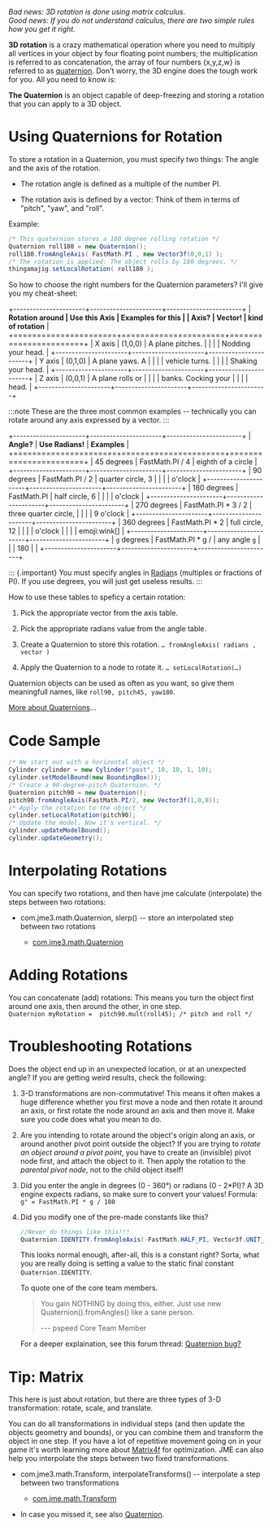 *Bad news: 3D rotation is done using matrix calculus.\
Good news: If you do not understand calculus, there are two simple rules
how you get it right.*

**3D rotation** is a crazy mathematical operation where you need to
multiply all vertices in your object by four floating point numbers; the
multiplication is referred to as concatenation, the array of four
numbers {x,y,z,w} is referred to as
[quaternion](../jme3/quaternion). Don't worry, the 3D engine does
the tough work for you. All you need to know is:

**The Quaternion** is an object capable of deep-freezing and storing a
rotation that you can apply to a 3D object.

Using Quaternions for Rotation
==============================

To store a rotation in a Quaternion, you must specify two things: The
angle and the axis of the rotation.

-   The rotation angle is defined as a multiple of the number PI.

-   The rotation axis is defined by a vector: Think of them in terms of
    "pitch", "yaw", and "roll".

Example:

```java
/* This quaternion stores a 180 degree rolling rotation */
Quaternion roll180 = new Quaternion();
roll180.fromAngleAxis( FastMath.PI , new Vector3f(0,0,1) );
/* The rotation is applied: The object rolls by 180 degrees. */
thingamajig.setLocalRotation( roll180 );
```

So how to choose the right numbers for the Quaternion parameters? I'll
give you my cheat-sheet:

+----------------------+----------------------+-----------------------+
| **Rotation around    | **Use this Axis      | **Examples for this   |
| Axis?**              | Vector!**            | kind of rotation**    |
+======================+======================+=======================+
| X axis               | (1,0,0)              | A plane pitches.      |
|                      |                      | Nodding your head.    |
+----------------------+----------------------+-----------------------+
| Y axis               | (0,1,0)              | A plane yaws. A       |
|                      |                      | vehicle turns.        |
|                      |                      | Shaking your head.    |
+----------------------+----------------------+-----------------------+
| Z axis               | (0,0,1)              | A plane rolls or      |
|                      |                      | banks. Cocking your   |
|                      |                      | head.                 |
+----------------------+----------------------+-----------------------+

:::note
These are the three most common examples -- technically you can rotate
around any axis expressed by a vector.
:::

+----------------------+----------------------+-----------------------+
| **Angle?**           | **Use Radians!**     | **Examples**          |
+======================+======================+=======================+
| 45 degrees           | FastMath.PI / 4      | eighth of a circle    |
+----------------------+----------------------+-----------------------+
| 90 degrees           | FastMath.PI / 2      | quarter circle, 3     |
|                      |                      | o'clock               |
+----------------------+----------------------+-----------------------+
| 180 degrees          | FastMath.PI          | half circle, 6        |
|                      |                      | o'clock               |
+----------------------+----------------------+-----------------------+
| 270 degrees          | FastMath.PI \* 3 / 2 | three quarter circle, |
|                      |                      | 9 o'clock             |
+----------------------+----------------------+-----------------------+
| 360 degrees          | FastMath.PI \* 2     | full circle, 12       |
|                      |                      | o'clock               |
|                      |                      | emoji:wink\[\]        |
+----------------------+----------------------+-----------------------+
| `g` degrees          | FastMath.PI \* g /   | any angle `g`         |
|                      | 180                  |                       |
+----------------------+----------------------+-----------------------+

::: {.important}
You must specify angles in
[Radian](http://en.wikipedia.org/wiki/Radian)s (multiples or fractions
of PI). If you use degrees, you will just get useless results.
:::

How to use these tables to speficy a certain rotation:

1.  Pick the appropriate vector from the axis table.

2.  Pick the appropriate radians value from the angle table.

3.  Create a Quaternion to store this rotation.
    `… fromAngleAxis( radians , vector )`

4.  Apply the Quaternion to a node to rotate it. `… setLocalRotation(…)`

Quaternion objects can be used as often as you want, so give them
meaningfull names, like `roll90, pitch45, yaw180`.

[More about
Quaternions](http://moddb.wikia.com/wiki/OpenGL:Tutorials:Using_Quaternions_to_represent_rotation)...

Code Sample
===========

```java
/* We start out with a horizontal object */
Cylinder cylinder = new Cylinder("post", 10, 10, 1, 10);
cylinder.setModelBound(new BoundingBox());
/* Create a 90-degree-pitch Quaternion. */
Quaternion pitch90 = new Quaternion();
pitch90.fromAngleAxis(FastMath.PI/2, new Vector3f(1,0,0));
/* Apply the rotation to the object */
cylinder.setLocalRotation(pitch90);
/* Update the model. Now it's vertical. */
cylinder.updateModelBound();
cylinder.updateGeometry();
```

Interpolating Rotations
=======================

You can specify two rotations, and then have jme calculate (interpolate)
the steps between two rotations:

-   com.jme3.math.Quaternion, slerp() -- store an interpolated step
    between two rotations

    -   [com.jme3.math.Quaternion]({link-javadoc}/com/jme3/math/Quaternion.html)

Adding Rotations
================

You can concatenate (add) rotations: This means you turn the object
first around one axis, then around the other, in one step.\
`Quaternion myRotation =  pitch90.mult(roll45); /* pitch and roll */`

Troubleshooting Rotations
=========================

Does the object end up in an unexpected location, or at an unexpected
angle? If you are getting weird results, check the following:

1.  3-D transformations are non-commutative! This means it often makes a
    huge difference whether you first move a node and then rotate it
    around an axis, or first rotate the node around an axis and then
    move it. Make sure you code does what you mean to do.

2.  Are you intending to rotate around the object's origin along an
    axis, or around another pivot point outside the object? If you are
    trying to *rotate an object around a pivot point*, you have to
    create an (invisible) pivot node first, and attach the object to it.
    Then apply the rotation to the *parental pivot node*, not to the
    child object itself!

3.  Did you enter the angle in degrees (0 - 360°) or radians (0 -
    2\*PI)? A 3D engine expects radians, so make sure to convert your
    values! Formula: `g° = FastMath.PI * g / 180`

4.  Did you modify one of the pre-made constants like this?

    ```java
    //Never do things like this!!!
    Quaternion.IDENTITY.fromAngleAxis(-FastMath.HALF_PI, Vector3f.UNIT_X);
    ```

    This looks normal enough, after-all, this is a constant right?
    Sorta, what you are really doing is setting a value to the static
    final constant `Quaternion.IDENTITY`.

    To quote one of the core team members.

    > You gain NOTHING by doing this, either. Just use new
    > Quaternion().fromAngles() like a sane person.
    >
    > ---  pspeed Core Team Member

    For a deeper explaination, see this forum thread: [Quaternion
    bug?](https://hub.jmonkeyengine.org/t/quaternion-bug/39060)

Tip: Matrix
===========

This here is just about rotation, but there are three types of 3-D
transformation: rotate, scale, and translate.

You can do all transformations in individual steps (and then update the
objects geometry and bounds), or you can combine them and transform the
object in one step. If you have a lot of repetitive movement going on in
your game it's worth learning more about [Matrix4f](../jme3/matrix)
for optimization. JME can also help you interpolate the steps between
two fixed transformations.

-   com.jme3.math.Transform, interpolateTransforms() -- interpolate a
    step between two transformations

    -   [com.jme.math.Transform]({link-javadoc}/com/jme3/math/Transform.html)

-   In case you missed it, see also
    [Quaternion](../jme3/quaternion).
